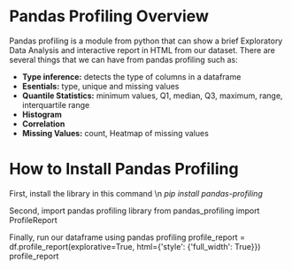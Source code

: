 # Pandas Profiling Overview
Pandas profiling is a module from python that can show a brief Exploratory Data Analysis and interactive report in HTML from our dataset. 
There are several things that we can have from pandas profiling such as:
- **Type inference:** detects the type of columns in a dataframe
- **Esentials:** type, unique and missing values
- **Quantile Statistics:** minimum values, Q1, median, Q3, maximum, range, interquartile range
- **Histogram**
- **Correlation**
- **Missing Values:** count, Heatmap of missing values

# How to Install Pandas Profiling
First, install the library in this command \n
*pip install pandas-profiling*

Second, import pandas profiling library
from pandas_profiling import ProfileReport

Finally, run our dataframe using pandas profiling
profile_report = df.profile_report(explorative=True, html={'style': {'full_width': True}})
profile_report
